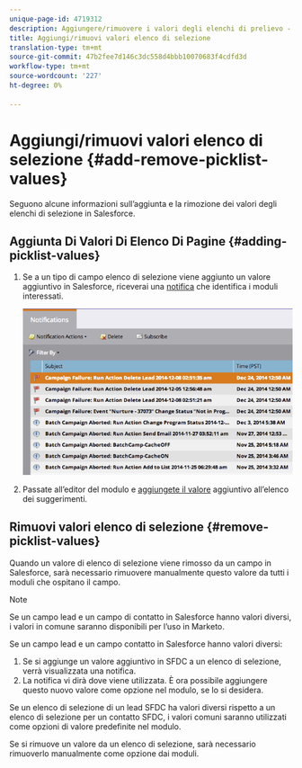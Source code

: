 ```yaml
---
unique-page-id: 4719312
description: Aggiungere/rimuovere i valori degli elenchi di prelievo - Documenti Marketo - Documentazione prodotto
title: Aggiungi/rimuovi valori elenco di selezione
translation-type: tm+mt
source-git-commit: 47b2fee7d146c3dc558d4bbb10070683f4cdfd3d
workflow-type: tm+mt
source-wordcount: '227'
ht-degree: 0%

---
```



# Aggiungi/rimuovi valori elenco di selezione {#add-remove-picklist-values}

Seguono alcune informazioni sull’aggiunta e la rimozione dei valori degli elenchi di selezione in Salesforce.

## Aggiunta Di Valori Di Elenco Di Pagine {#adding-picklist-values}

1. Se a un tipo di campo elenco di selezione viene aggiunto un valore aggiuntivo in Salesforce, riceverai una [notifica](../../../product-docs/core-marketo-concepts/miscellaneous/understanding-notifications.md) che identifica i moduli interessati.

   ![](assets/image2015-1-21-14-3a4-3a7.png)

1. Passate all’editor del modulo e [aggiungete il valore](../../../product-docs/demand-generation/forms/form-actions/add-a-country-picklist-to-your-form.md) aggiuntivo all’elenco dei suggerimenti.

## Rimuovi valori elenco di selezione {#remove-picklist-values}

Quando un valore di elenco di selezione viene rimosso da un campo in Salesforce, sarà necessario rimuovere manualmente questo valore da tutti i moduli che ospitano il campo.

>[!NOTE]
>
>Se un campo lead e un campo di contatto in Salesforce hanno valori diversi, i valori in comune saranno disponibili per l’uso in Marketo.

Se un campo lead e un campo contatto in Salesforce hanno valori diversi:

1. Se si aggiunge un valore aggiuntivo in SFDC a un elenco di selezione, verrà visualizzata una notifica.
1. La notifica vi dirà dove viene utilizzata. È ora possibile aggiungere questo nuovo valore come opzione nel modulo, se lo si desidera.

Se un elenco di selezione di un lead SFDC ha valori diversi rispetto a un elenco di selezione per un contatto SFDC, i valori comuni saranno utilizzati come opzioni di valore predefinite nel modulo.

Se si rimuove un valore da un elenco di selezione, sarà necessario rimuoverlo manualmente come opzione dai moduli.
